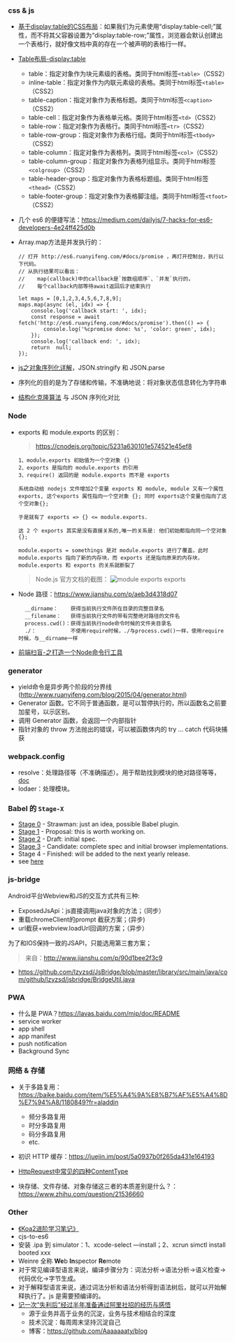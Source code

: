 ### css & js

- [基于display:table的CSS布局](http://www.frontopen.com/331.html)：如果我们为元素使用“display:table-cell;”属性，而不将其父容器设置为“display:table-row;”属性，浏览器会默认创建出一个表格行，就好像文档中真的存在一个被声明的表格行一样。

- [Table布局-display:table](http://www.css88.com/archives/6308)

  - table：指定对象作为块元素级的表格。类同于html标签`<table>`（CSS2）
  - inline-table：指定对象作为内联元素级的表格。类同于html标签`<table>`（CSS2）
  - table-caption：指定对象作为表格标题。类同于html标签`<caption>`（CSS2）
  - table-cell：指定对象作为表格单元格。类同于html标签`<td>`（CSS2）
  - table-row：指定对象作为表格行。类同于html标签`<tr>`（CSS2）
  - table-row-group：指定对象作为表格行组。类同于html标签`<tbody>`（CSS2）
  - table-column：指定对象作为表格列。类同于html标签`<col>`（CSS2）
  - table-column-group：指定对象作为表格列组显示。类同于html标签`<colgroup>`（CSS2）
  - table-header-group：指定对象作为表格标题组。类同于html标签`<thead>`（CSS2）
  - table-footer-group：指定对象作为表格脚注组。类同于html标签`<tfoot>`（CSS2）

- 几个 es6 的便捷写法：https://medium.com/dailyjs/7-hacks-for-es6-developers-4e24ff425d0b

- Array.map方法是并发执行的：

  ```
  // 打开 http://es6.ruanyifeng.com/#docs/promise ，再打开控制台，执行以下代码。
  // 从执行结果可以看出：
  //    map(callback)中的callback是`按数组顺序`、`并发`执行的，
  //    每个callback内部等待await返回后才结束执行

  let maps = [0,1,2,3,4,5,6,7,8,9];
  maps.map(async (el, idx) => {
      console.log('callback start: ', idx);
      const response = await fetch('http://es6.ruanyifeng.com/#docs/promise').then(() => {
          console.log('%cpromise done: %s', 'color: green', idx);
      });
      console.log('callback end: ', idx);
      return  null;
  });
  ```

- [js之对象序列化详解](http://www.cnblogs.com/craftsman-gao/p/5130567.html)，JSON.stringify 和 JSON.parse

- 序列化的目的是为了存储和传输，不准确地说：将对象状态信息转化为字符串

- [结构化克隆算法](https://developer.mozilla.org/zh-CN/docs/Web/Guide/API/DOM/The_structured_clone_algorithm) 与 JSON 序列化对比

### Node

- exports 和 module.exports 的区别：

  > https://cnodejs.org/topic/5231a630101e574521e45ef8

  ```
  1、module.exports 初始值为一个空对象 {}
  2、exports 是指向的 module.exports 的引用
  3、require() 返回的是 module.exports 而不是 exports

  系统自动给 nodejs 文件增加2个变量 exports 和 module, module 又有一个属性 exports, 这个exports 属性指向一个空对象 {}; 同时 exports这个变量也指向了这个空对象{};

  于是就有了 exports => {} <= module.exports.

  这 2 个 exports 其实是没有直接关系的,唯一的关系是: 他们初始都指向同一个空对象{};

  module.exports = somethings 是对 module.exports 进行了覆盖，此时 module.exports 指向了新的内存块，而 exports 还是指向原来的内存块，module.exports 和 exports 的关系就断裂了
  ```

  > Node.js 官方文档的截图：
  > ![module exports exports](https://user-images.githubusercontent.com/1653891/36019882-9d4549d0-0dbb-11e8-9fbf-75098def200b.png)

- Node 路径：https://www.jianshu.com/p/aeb3d4318d07

  ```
    __dirname：    获得当前执行文件所在目录的完整目录名
    __filename：   获得当前执行文件的带有完整绝对路径的文件名
    process.cwd()：获得当前执行node命令时候的文件夹目录名
    ./：           不使用require时候，./与process.cwd()一样，使用require时候，与__dirname一样
  ```

- [前端扫盲-之打造一个Node命令行工具](http://www.imooc.com/article/3156)

### generator


- yield命令是异步两个阶段的分界线(http://www.ruanyifeng.com/blog/2015/04/generator.html)
- Generator 函数。它不同于普通函数，是可以暂停执行的，所以函数名之前要加星号，以示区别。
 - 调用 Generator 函数，会返回一个内部指针
 - 指针对象的 throw 方法抛出的错误，可以被函数体内的 try ... catch 代码块捕获


### webpack.config

- resolve：处理路径等（不准确描述）。用于帮助找到模块的绝对路径等等，[doc](https://doc.webpack-china.org/concepts/module-resolution)
- lodaer：处理模块。


### Babel 的 `Stage-X`

- [Stage 0](https://babeljs.io/docs/plugins/preset-stage-0/) - Strawman: just an idea, possible Babel plugin.
- [Stage 1](https://babeljs.io/docs/plugins/preset-stage-1/) - Proposal: this is worth working on.
- [Stage 2](https://babeljs.io/docs/plugins/preset-stage-2/) - Draft: initial spec.
- [Stage 3](https://babeljs.io/docs/plugins/preset-stage-3/) - Candidate: complete spec and initial browser implementations.
- Stage 4 - Finished: will be added to the next yearly release.
- see [here](https://babeljs.io/docs/plugins/#presets)

### js-bridge

Android平台Webview和JS的交互方式共有三种:

- ExposedJsApi：js直接调用java对象的方法；（同步）
- 重载chromeClient的prompt 截获方案；(异步)
- url截获+webview.loadUrl回调的方案；（异步）

为了和IOS保持一致的JSAPI，只能选用第三套方案；
> 来自：http://www.jianshu.com/p/90d1bee2f3c9

- https://github.com/lzyzsd/JsBridge/blob/master/library/src/main/java/com/github/lzyzsd/jsbridge/BridgeUtil.java

### PWA

- 什么是 PWA？https://lavas.baidu.com/mip/doc/README
- service worker
- app shell 
- app manifest
- push notification
- Background Sync

### 网络 & 存储

- 关于多路复用：https://baike.baidu.com/item/%E5%A4%9A%E8%B7%AF%E5%A4%8D%E7%94%A8/1180849?fr=aladdin
  - 频分多路复用
  - 时分多路复用
  - 码分多路复用
  - etc.
- 初识 HTTP 缓存：https://juejin.im/post/5a0937b0f265da431e164193
- [HttpRequest中常见的四种ContentType](https://www.cnblogs.com/xiaozong/p/5732332.html)


- 块存储、文件存储、对象存储这三者的本质差别是什么？：https://www.zhihu.com/question/21536660

### Other

- [《Koa2进阶学习笔记》](https://chenshenhai.github.io/koa2-note/)
- cjs-to-es6
- 安装 .ipa 到 simulator：1、xcode-select —install；2、xcrun simctl install booted xxx
- Weinre 全称 **We**b **In**spector **Re**mote
- 对于常见编译型语言来说，编译步骤分为：词法分析->语法分析->语义检查->代码优化->字节生成。
- 对于解释型语言来说，通过词法分析和语法分析得到语法树后，就可以开始解释执行了。js 是需要预编译的。
- [记一次“失利后”经过半年准备通过阿里社招的经历与感悟](https://juejin.im/post/5a76be55f265da4e9f6f7ded)
  - 源于业务并高于业务的沉淀，业务与技术相结合的深度
  - 技术沉淀：每周周末坚持沉淀自己
  - 博客：https://github.com/Aaaaaaaty/blog
